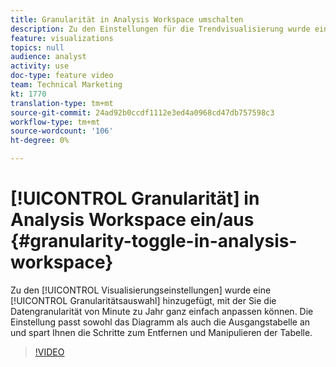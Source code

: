 ```yaml
---
title: Granularität in Analysis Workspace umschalten
description: Zu den Einstellungen für die Trendvisualisierung wurde eine Granularitätsauswahl hinzugefügt, mit der Sie die Datengranularität von Minute zu Jahr ganz einfach anpassen können. Mit dieser Einstellung werden sowohl das Diagramm als auch die Ausgangstabelle angepasst, sodass Sie die Schritte zum Ausblenden und Manipulieren der Tabelle nicht mehr benötigen.
feature: visualizations
topics: null
audience: analyst
activity: use
doc-type: feature video
team: Technical Marketing
kt: 1770
translation-type: tm+mt
source-git-commit: 24ad92b0ccdf1112e3ed4a0968cd47db757598c3
workflow-type: tm+mt
source-wordcount: '106'
ht-degree: 0%

---
```



# [!UICONTROL Granularität] in Analysis Workspace ein/aus {#granularity-toggle-in-analysis-workspace}

Zu den [!UICONTROL Visualisierungseinstellungen] wurde eine [!UICONTROL Granularitätsauswahl] hinzugefügt, mit der Sie die Datengranularität  von Minute zu Jahr ganz einfach anpassen können. Die Einstellung passt sowohl das Diagramm als auch die Ausgangstabelle an und spart Ihnen die Schritte zum Entfernen und Manipulieren der Tabelle.

>[!VIDEO](https://video.tv.adobe.com/v/23548/?quality=12)
